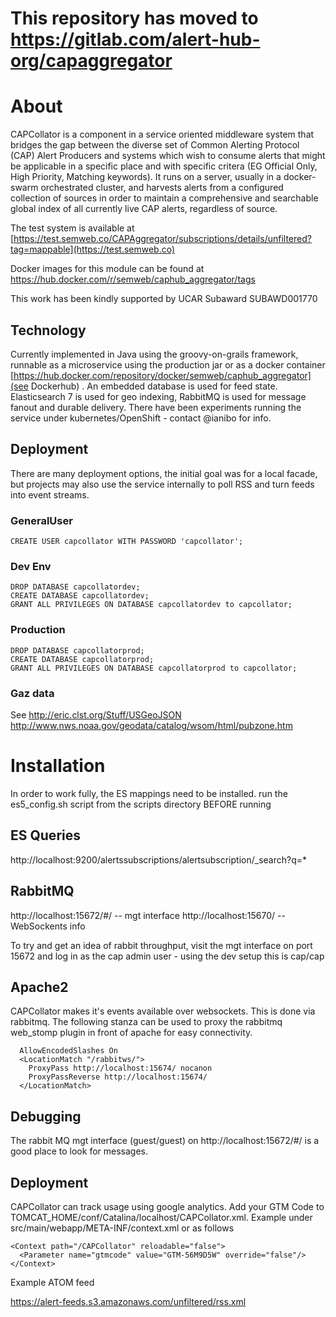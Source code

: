 # This repository has moved to https://gitlab.com/alert-hub-org/capaggregator

# About

CAPCollator is a component in a service oriented middleware system that bridges the gap between the diverse set of Common Alerting 
Protocol (CAP) Alert Producers and systems which wish
to consume alerts that might be applicable in a specific place and with specific critera (EG Official Only, High Priority, Matching keywords). 
It runs on a server, usually in a docker-swarm orchestrated cluster, and harvests alerts from a configured collection of sources
in order to maintain a comprehensive and searchable global index of all currently live CAP alerts, regardless of source.

The test system is available at [https://test.semweb.co/CAPAggregator/subscriptions/details/unfiltered?tag=mappable](https://test.semweb.co)

Docker images for this module can be found at https://hub.docker.com/r/semweb/caphub_aggregator/tags

This work has been kindly supported by UCAR Subaward SUBAWD001770



## Technology

Currently implemented in Java using the groovy-on-grails framework, runnable as a microservice using the
production jar or as a docker container [https://hub.docker.com/repository/docker/semweb/caphub_aggregator](see Dockerhub) . An embedded database is used for feed state. Elasticsearch 7 is used for geo indexing, RabbitMQ is used for
message fanout and durable delivery. There have been experiments running the service under kubernetes/OpenShift - contact @ianibo for info.

## Deployment

There are many deployment options, the initial goal was for a local facade, but projects may also use the
service internally to poll RSS and turn feeds into event streams.


### GeneralUser

    CREATE USER capcollator WITH PASSWORD 'capcollator';

### Dev Env

    DROP DATABASE capcollatordev;
    CREATE DATABASE capcollatordev;
    GRANT ALL PRIVILEGES ON DATABASE capcollatordev to capcollator;

### Production

    DROP DATABASE capcollatorprod;
    CREATE DATABASE capcollatorprod;
    GRANT ALL PRIVILEGES ON DATABASE capcollatorprod to capcollator;



### Gaz data

See http://eric.clst.org/Stuff/USGeoJSON
http://www.nws.noaa.gov/geodata/catalog/wsom/html/pubzone.htm



# Installation

In order to work fully, the ES mappings need to be installed. run the es5_config.sh script from the scripts directory BEFORE running


## ES Queries

http://localhost:9200/alertssubscriptions/alertsubscription/_search?q=*

## RabbitMQ

http://localhost:15672/#/ -- mgt interface
http://localhost:15670/ -- WebSockents info

To try and get an idea of rabbit throughput, visit the mgt interface on port 15672 and log in as the cap admin user - using the dev setup this is cap/cap


## Apache2

CAPCollator makes it's events available over websockets. This is done via rabbitmq. The following stanza can be
used to proxy the rabbitmq web_stomp plugin in front of apache for easy connectivity.

      AllowEncodedSlashes On
      <LocationMatch "/rabbitws/">
        ProxyPass http://localhost:15674/ nocanon
        ProxyPassReverse http://localhost:15674/
      </LocationMatch>

## Debugging

The rabbit MQ mgt interface (guest/guest) on http://localhost:15672/#/ is a good place to look for messages.

## Deployment

CAPCollator can track usage using google analytics. Add your GTM Code to TOMCAT_HOME/conf/Catalina/localhost/CAPCollator.xml. Example under src/main/webapp/META-INF/context.xml or as follows

    <Context path="/CAPCollator" reloadable="false">
      <Parameter name="gtmcode" value="GTM-56M9D5W" override="false"/>
    </Context>



Example ATOM feed

https://alert-feeds.s3.amazonaws.com/unfiltered/rss.xml

